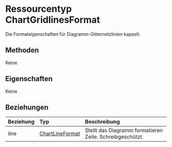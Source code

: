 # <a name="chartgridlinesformat-resource-type"></a>Ressourcentyp ChartGridlinesFormat

Die Formateigenschaften für Diagramm-Gitternetzlinien kapselt.


## <a name="methods"></a>Methoden
Keine

## <a name="properties"></a>Eigenschaften
Keine

## <a name="relationships"></a>Beziehungen
| Beziehung | Typ   |Beschreibung|
|:---------------|:--------|:----------|
|line|[ChartLineFormat](chartlineformat.md)|Stellt das Diagramm formatieren Zeile. Schreibgeschützt.|

<!-- uuid: 8fcb5dbc-d5aa-4681-8e31-b001d5168d79
2015-10-25 14:57:30 UTC -->
<!-- {
  "type": "#page.annotation",
  "description": "ChartGridlinesFormat resource",
  "keywords": "",
  "section": "documentation",
  "tocPath": ""
}-->